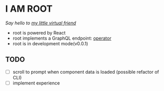 # I AM ROOT

_Say hello to [my little virtual friend](https://mylittlevirtualfriend.com/)_


- root is powered by React
- root implements a GraphQL endpoint: [operator](https://github.com/MarcoDaniels/operator)
- root is in development mode(v0.0.1)


## TODO
* [ ] scroll to prompt when component data is loaded (possible refactor of CLI)
* [ ] implement experience
